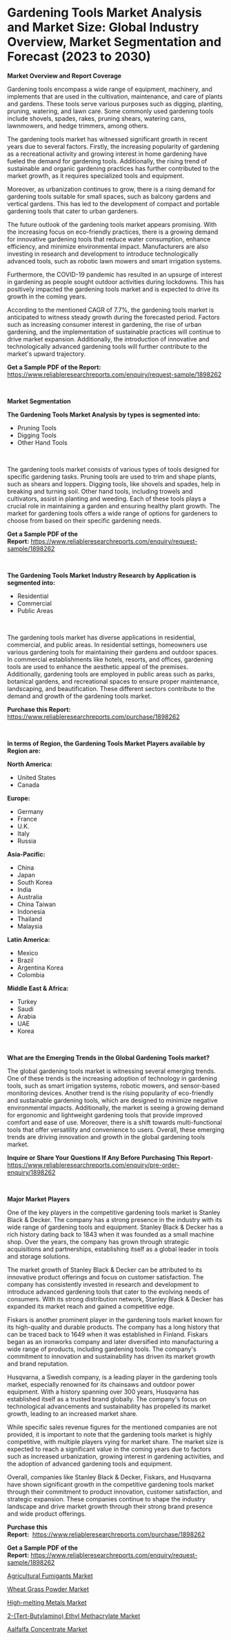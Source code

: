 <p><h1>Gardening Tools Market Analysis and Market Size: Global Industry Overview, Market Segmentation and Forecast (2023 to 2030)</h1></p><p><strong>Market Overview and Report Coverage</strong></p>
<p><p>Gardening tools encompass a wide range of equipment, machinery, and implements that are used in the cultivation, maintenance, and care of plants and gardens. These tools serve various purposes such as digging, planting, pruning, watering, and lawn care. Some commonly used gardening tools include shovels, spades, rakes, pruning shears, watering cans, lawnmowers, and hedge trimmers, among others.</p><p>The gardening tools market has witnessed significant growth in recent years due to several factors. Firstly, the increasing popularity of gardening as a recreational activity and growing interest in home gardening have fueled the demand for gardening tools. Additionally, the rising trend of sustainable and organic gardening practices has further contributed to the market growth, as it requires specialized tools and equipment.</p><p>Moreover, as urbanization continues to grow, there is a rising demand for gardening tools suitable for small spaces, such as balcony gardens and vertical gardens. This has led to the development of compact and portable gardening tools that cater to urban gardeners.</p><p>The future outlook of the gardening tools market appears promising. With the increasing focus on eco-friendly practices, there is a growing demand for innovative gardening tools that reduce water consumption, enhance efficiency, and minimize environmental impact. Manufacturers are also investing in research and development to introduce technologically advanced tools, such as robotic lawn mowers and smart irrigation systems.</p><p>Furthermore, the COVID-19 pandemic has resulted in an upsurge of interest in gardening as people sought outdoor activities during lockdowns. This has positively impacted the gardening tools market and is expected to drive its growth in the coming years.</p><p>According to the mentioned CAGR of 7.7%, the gardening tools market is anticipated to witness steady growth during the forecasted period. Factors such as increasing consumer interest in gardening, the rise of urban gardening, and the implementation of sustainable practices will continue to drive market expansion. Additionally, the introduction of innovative and technologically advanced gardening tools will further contribute to the market's upward trajectory.</p></p>
<p><strong>Get a Sample PDF of the Report:</strong> <a href="https://www.reliableresearchreports.com/enquiry/request-sample/1898262">https://www.reliableresearchreports.com/enquiry/request-sample/1898262</a></p>
<p>&nbsp;</p>
<p><strong>Market Segmentation</strong></p>
<p><strong>The Gardening Tools Market Analysis by types is segmented into:</strong></p>
<p><ul><li>Pruning Tools</li><li>Digging Tools</li><li>Other Hand Tools</li></ul></p>
<p>&nbsp;</p>
<p><p>The gardening tools market consists of various types of tools designed for specific gardening tasks. Pruning tools are used to trim and shape plants, such as shears and loppers. Digging tools, like shovels and spades, help in breaking and turning soil. Other hand tools, including trowels and cultivators, assist in planting and weeding. Each of these tools plays a crucial role in maintaining a garden and ensuring healthy plant growth. The market for gardening tools offers a wide range of options for gardeners to choose from based on their specific gardening needs.</p></p>
<p><strong>Get a Sample PDF of the Report:</strong>&nbsp;<a href="https://www.reliableresearchreports.com/enquiry/request-sample/1898262">https://www.reliableresearchreports.com/enquiry/request-sample/1898262</a></p>
<p>&nbsp;</p>
<p><strong>The Gardening Tools Market Industry Research by Application is segmented into:</strong></p>
<p><ul><li>Residential</li><li>Commercial</li><li>Public Areas</li></ul></p>
<p>&nbsp;</p>
<p><p>The gardening tools market has diverse applications in residential, commercial, and public areas. In residential settings, homeowners use various gardening tools for maintaining their gardens and outdoor spaces. In commercial establishments like hotels, resorts, and offices, gardening tools are used to enhance the aesthetic appeal of the premises. Additionally, gardening tools are employed in public areas such as parks, botanical gardens, and recreational spaces to ensure proper maintenance, landscaping, and beautification. These different sectors contribute to the demand and growth of the gardening tools market.</p></p>
<p><strong>Purchase this Report:</strong>&nbsp; <a href="https://www.reliableresearchreports.com/purchase/1898262">https://www.reliableresearchreports.com/purchase/1898262</a></p>
<p>&nbsp;</p>
<p><strong>In terms of Region, the Gardening Tools Market Players available by Region are:</strong></p>
<p>
    <p> <strong> North America: </strong>
        <ul>
            <li>United States</li>
            <li>Canada</li>
        </ul>
        </p> 
    <p> <strong> Europe: </strong>
        <ul>
            <li>Germany</li>
            <li>France</li>
            <li>U.K.</li>
            <li>Italy</li>
            <li>Russia</li>
        </ul>
        </p> 
    <p> <strong> Asia-Pacific: </strong>
        <ul>
            <li>China</li>
            <li>Japan</li>
            <li>South Korea</li>
            <li>India</li>
            <li>Australia</li>
            <li>China Taiwan</li>
            <li>Indonesia</li>
            <li>Thailand</li>
            <li>Malaysia</li>
        </ul>
        </p> 
    <p> <strong> Latin America: </strong>
        <ul>
            <li>Mexico</li>
            <li>Brazil</li>
            <li>Argentina Korea</li>
            <li>Colombia</li>
        </ul>
        </p> 
    <p> <strong> Middle East & Africa: </strong>
        <ul>
            <li>Turkey</li>
            <li>Saudi</li>
            <li>Arabia</li>
            <li>UAE</li>
            <li>Korea</li>
        </ul>
    </p>
    </p>
<p>&nbsp;</p>
<p><strong>What are the Emerging Trends in the Global Gardening Tools market?</strong></p>
<p><p>The global gardening tools market is witnessing several emerging trends. One of these trends is the increasing adoption of technology in gardening tools, such as smart irrigation systems, robotic mowers, and sensor-based monitoring devices. Another trend is the rising popularity of eco-friendly and sustainable gardening tools, which are designed to minimize negative environmental impacts. Additionally, the market is seeing a growing demand for ergonomic and lightweight gardening tools that provide improved comfort and ease of use. Moreover, there is a shift towards multi-functional tools that offer versatility and convenience to users. Overall, these emerging trends are driving innovation and growth in the global gardening tools market.</p></p>
<p><strong>Inquire or Share Your Questions If Any Before Purchasing This Report</strong>- <a href="https://www.reliableresearchreports.com/enquiry/pre-order-enquiry/1898262">https://www.reliableresearchreports.com/enquiry/pre-order-enquiry/1898262</a></p>
<p>&nbsp;</p>
<p><strong>Major Market Players</strong></p>
<p><p>One of the key players in the competitive gardening tools market is Stanley Black & Decker. The company has a strong presence in the industry with its wide range of gardening tools and equipment. Stanley Black & Decker has a rich history dating back to 1843 when it was founded as a small machine shop. Over the years, the company has grown through strategic acquisitions and partnerships, establishing itself as a global leader in tools and storage solutions.</p><p>The market growth of Stanley Black & Decker can be attributed to its innovative product offerings and focus on customer satisfaction. The company has consistently invested in research and development to introduce advanced gardening tools that cater to the evolving needs of consumers. With its strong distribution network, Stanley Black & Decker has expanded its market reach and gained a competitive edge.</p><p>Fiskars is another prominent player in the gardening tools market known for its high-quality and durable products. The company has a long history that can be traced back to 1649 when it was established in Finland. Fiskars began as an ironworks company and later diversified into manufacturing a wide range of products, including gardening tools. The company's commitment to innovation and sustainability has driven its market growth and brand reputation.</p><p>Husqvarna, a Swedish company, is a leading player in the gardening tools market, especially renowned for its chainsaws and outdoor power equipment. With a history spanning over 300 years, Husqvarna has established itself as a trusted brand globally. The company's focus on technological advancements and sustainability has propelled its market growth, leading to an increased market share.</p><p>While specific sales revenue figures for the mentioned companies are not provided, it is important to note that the gardening tools market is highly competitive, with multiple players vying for market share. The market size is expected to reach a significant value in the coming years due to factors such as increased urbanization, growing interest in gardening activities, and the adoption of advanced gardening tools and equipment.</p><p>Overall, companies like Stanley Black & Decker, Fiskars, and Husqvarna have shown significant growth in the competitive gardening tools market through their commitment to product innovation, customer satisfaction, and strategic expansion. These companies continue to shape the industry landscape and drive market growth through their strong brand presence and wide product offerings.</p></p>
<p><strong>Purchase this Report:</strong>&nbsp;&nbsp;<a href="https://www.reliableresearchreports.com/purchase/1898262">https://www.reliableresearchreports.com/purchase/1898262</a></p>
<p></p>
<p><strong>Get a Sample PDF of the Report:</strong>&nbsp;<a href="https://www.reliableresearchreports.com/enquiry/request-sample/1898262">https://www.reliableresearchreports.com/enquiry/request-sample/1898262</a></p>
<p><p><a href="https://github.com/gshchiplitsov/Market-Research-Report-List-1/blob/main/agricultural-fumigants-market.md">Agricultural Fumigants Market</a></p><p><a href="https://github.com/rahu1503/Market-Research-Report-List-1/blob/main/wheat-grass-powder-market.md">Wheat Grass Powder Market</a></p><p><a href="https://medium.com/@jaydonhyatt2023/high-melting-metals-market-insights-into-market-cagr-market-trends-and-growth-strategies-65f908ab3d8e">High-melting Metals Market</a></p><p><a href="https://medium.com/@coltruecker/2-tert-butylamino-ethyl-methacrylate-market-report-reveals-the-latest-trends-and-growth-3886d9d8ae25">2-(Tert-Butylamino) Ethyl Methacrylate Market</a></p><p><a href="https://medium.com/@malliekozey2023/aalfalfa-concentrate-market-trends-forecast-and-competitive-analysis-to-2030-6f9d528bb873">Aalfalfa Concentrate Market</a></p></p>